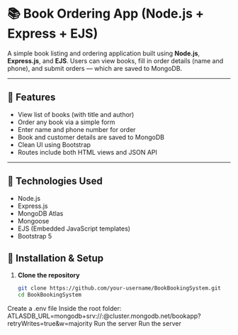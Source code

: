 # 📚 Book Ordering App (Node.js + Express + EJS)

A simple book listing and ordering application built using **Node.js**, **Express.js**, and **EJS**. Users can view books, fill in order details (name and phone), and submit orders — which are saved to MongoDB.

---

## 🚀 Features

- View list of books (with title and author)
- Order any book via a simple form
- Enter name and phone number for order
- Book and customer details are saved to MongoDB
- Clean UI using Bootstrap
- Routes include both HTML views and JSON API

---

## 🧰 Technologies Used

- Node.js
- Express.js
- MongoDB Atlas
- Mongoose
- EJS (Embedded JavaScript templates)
- Bootstrap 5


## 🔧 Installation & Setup

1. **Clone the repository**  
   ```bash
   git clone https://github.com/your-username/BookBookingSystem.git
   cd BookBookingSystem
Create a .env file
Inside the root folder:
ATLASDB_URL=mongodb+srv://<username>:<password>@cluster.mongodb.net/bookapp?retryWrites=true&w=majority
Run the server
Run the server

